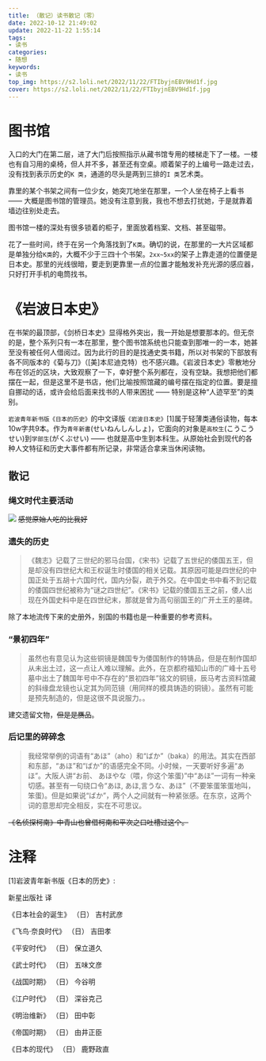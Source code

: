 ```yaml
---
title: （散记）读书散记（零）
date: 2022-10-12 21:49:02
update: 2022-11-22 1:55:14
tags:
- 读书
categories:
- 随想
keywords:
- 读书
top_img: https://s2.loli.net/2022/11/22/FTIbyjnEBV9Hd1f.jpg
cover: https://s2.loli.net/2022/11/22/FTIbyjnEBV9Hd1f.jpg
---
```

# 图书馆
入口的大门在第二层，进了大门后按照指示从藏书馆专用的楼梯走下了一楼。一楼也有自习用的桌椅，但人并不多，甚至还有空桌。顺着架子的上编号一路走过去，没有找到表示历史的`K 类`，通道的尽头是两到三排的`I 类`艺术类。

靠里的某个书架之间有一位少女，她突兀地坐在那里，一个人坐在椅子上看书 —— 大概是图书馆的管理员。她没有注意到我，我也不想去打扰她，于是就靠着墙边往别处走去。

图书馆一楼的深处有很多锁着的柜子，里面放着档案、文档、甚至磁带。

花了一些时间，终于在另一个角落找到了`K类`。确切的说，在那里的一大片区域都是单独分给`K类`的，大概不少于三四十个书架。`2xx~5xx`的架子上靠走道的位置便是日本史。那里的光线很暗，要走到更靠里一点的位置才能触发补充光源的感应器，只好打开手机的电筒找书。

# 《岩波日本史》
在书架的最顶部，《剑桥日本史》显得格外突出，我一开始是想要那本的。但无奈的是，整个系列只有一本在那里，整个图书馆系统也只能查到那唯一的一本，她甚至没有被任何人借阅过。因为此行的目的是找通史类书籍，所以对书架的下部放有各不同版本的《菊与刀》（[美]本尼迪克特）也不感兴趣。《岩波日本史》零散地分布在邻近的区块，大致观察了一下，幸好整个系列都在，没有空缺。我想把他们都摆在一起，但是这里不是书店，他们比喻按照馆藏的编号摆在指定的位置。要是擅自挪动的话，或许会给后面来找书的人带来困扰 —— 特别是这种“人迹罕至”的类别。

`岩波青年新书版《日本的历史》`的中文译版`《岩波日本史》`[1]属于轻薄类通俗读物，每本10w字共9本。作为`青年新書`(せいねんしんしょ)，它面向的对象是`高校生`(こうこうせい)到`学部生`(がくぶせい) —— 也就是高中生到本科生。从原始社会到现代的各种人文特征和历史大事件都有所记录，非常适合拿来当休闲读物。

## 散记

### 绳文时代主要活动
![](https://s2.loli.net/2022/10/13/iPgCpBt9c2dOsvE.png)
~~感觉原始人吃的比我好~~

### 遗失的历史
>《魏志》记载了三世纪的邪马台国，《宋书》记载了五世纪的倭国五王，但是却没有四世纪大和王权诞生时倭国的相关记载。其原因可能是四世纪的中国正处于五胡十六国时代，国内分裂，疏于外交。在中国史书中看不到记载的倭国四世纪被称为“谜之四世纪”。《宋书》记载的倭国五王之前，倭人出现在外国史料中是在四世纪末，那就是曾为高句丽国王的广开土王的墓碑。

除了本地流传下来的史册外，别国的书籍也是一种重要的参考资料。

### “景初四年”
>虽然也有意见认为这些铜镜是魏国专为倭国制作的特铸品，但是在制作国却从未出土过，这一点让人难以理解。此外，在京都府福知山市的广峰十五号墓中出土了魏国年号中不存在的“景初四年”铭文的铜镜，辰马考古资料馆藏的斜缘盘龙镜也认定其为同范镜（用同样的模具铸造的铜镜）。虽然有可能是预先制造的，但是这很不具说服力。。

建交遗留文物，~~但是是赝品~~。

### 后记里的碎碎念
>我经常举例的词语有“あほ”（aho）和“ばか”（baka）的用法。其实在西部和东部，“あほ”和“ばか”的语感完全不同。小时候，一天要听好多遍“あほ”。大阪人讲“お前、 あほやな（喂，你这个笨蛋)”中“あほ”一词有一种亲切感。甚至有一句绕口令“あほ, あほ,言うな、あほ”（不要笨蛋笨蛋地叫，笨蛋)。但是如果说“ばか”，两个人之间就有一种紧张感。在东京，这两个词的意思却完全相反，实在不可思议。

~~《名侦探柯南》中青山也曾借柯南和平次之口吐槽过这个。~~
# 注释
[1]岩波青年新书版《日本的历史》:

新星出版社 译

《日本社会的诞生》  （日） 吉村武彦

《飞鸟·奈良时代》   （日） 吉田孝

《平安时代》        （日） 保立道久

《武士时代》        （日） 五味文彦

《战国时期》        （日） 今谷明

《江户时代》        （日） 深谷克己

《明治维新》        （日） 田中彰

《帝国时期》        （日） 由井正臣

《日本的现代》      （日） 鹿野政直 
